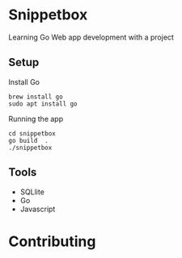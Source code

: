 # Snippetbox
Learning Go Web app development with a project

## Setup
Install Go
```
brew install go
sudo apt install go
```

Running the app
```
cd snippetbox
go build  .
./snippetbox
```

## Tools
* SQLlite
* Go
* Javascript

# Contributing

